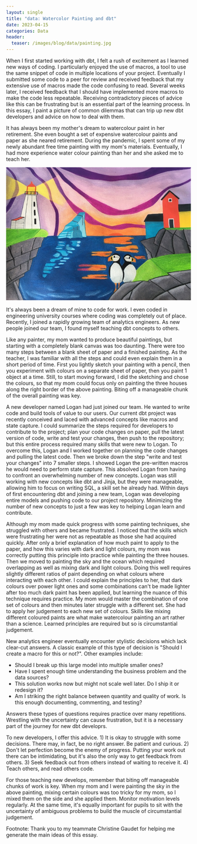 ```yaml
---
layout: single
title: "data: Watercolor Painting and dbt"
date: 2023-04-15
categories: Data
header:
  teaser: /images/blog/data/painting.jpg
---
```


When I first started working with dbt, I felt a rush of excitement as I learned new ways of coding. I particularly enjoyed the use of macros, a tool to use the same snippet of code in multiple locations of your project. Eventually I submitted some code to a peer for review and received feedback that my extensive use of macros made the code confusing to read. Several weeks later, I received feedback that I should have implemented more macros to make the code less repeatable. Receiving contradictory pieces of advice like this can be frustrating but is an essential part of the learning process. In this essay, I paint a picture of common dilemmas that can trip up new dbt developers and advice on how to deal with them.

It has always been my mother's dream to watercolour paint in her retirement. She even bought a set of expensive watercolour paints and paper as she neared retirement. During the pandemic, I spent some of my newly abundant free time painting with my mom's materials. Eventually, I had more experience water colour painting than her and she asked me to teach her.

![My mother's and my watercolor creation](/images/blog/data/painting.jpg)

It's always been a dream of mine to code for work. I even coded in engineering university courses where coding was completely out of place. Recently, I joined a rapidly growing team of analytics engineers. As new people joined our team, I found myself teaching dbt concepts to others.

Like any painter, my mom wanted to produce beautiful paintings, but starting with a completely blank canvas was too daunting. There were too many steps between a blank sheet of paper and a finished painting. As the teacher, I was familiar with all the steps and could even explain them in a short period of time. First you lightly sketch your painting with a pencil, then you experiment with colours on a separate sheet of paper, then you paint 1 object at a time. Still, to start moving forward, I did the sketching and chose the colours, so that my mom could focus only on painting the three houses along the right border of the above painting. Biting off a manageable chunk of the overall painting was key.

A new developer named Logan had just joined our team. He wanted to write code and build tools of value to our users. Our current dbt project was recently conceived and laced with advanced concepts like macros and state capture. I could summarize the steps required for developers to contribute to the project; plan your code changes on paper, pull the latest version of code, write and test your changes, then push to the repository; but this entire process required many skills that were new to Logan. To overcome this, Logan and I worked together on planning the code changes and pulling the latest code. Then we broke down the step "write and test your changes" into 7 smaller steps. I showed Logan the pre-written macros he would need to perform state capture. This absolved Logan from having to confront an overwhelming number of new concepts. Logan was still working with new concepts like dbt and Jinja, but they were manageable, allowing him to focus on writing SQL, a skill set he already had. Within days of first encountering dbt and joining a new team, Logan was developing entire models and pushing code to our project repository. Minimizing the number of new concepts to just a few was key to helping Logan learn and contribute.

Although my mom made quick progress with some painting techniques, she struggled with others and became frustrated. I noticed that the skills which were frustrating her were not as repeatable as those she had acquired quickly. After only a brief explanation of how much paint to apply to the paper, and how this varies with dark and light colours, my mom was correctly putting this principle into practice while painting the three houses. Then we moved to painting the sky and the ocean which required overlapping as well as mixing dark and light colours. Doing this well requires slightly different ratios of paint depending on what colours where interacting with each other. I could explain the principles to her, that dark colours over power light ones and some combinations can't be made lighter after too much dark paint has been applied, but learning the nuance of this technique requires practice. My mom would master the combination of one set of colours and then minutes later struggle with a different set. She had to apply her judgement to each new set of colours. Skills like mixing different coloured paints are what make watercolour painting an art rather than a science. Learned principles are required but so is circumstantial judgement.

New analytics engineer eventually encounter stylistic decisions which lack clear-cut answers. A classic example of this type of decision is "Should I create a macro for this or not?". Other examples include:

- Should I break up this large model into multiple smaller ones?
- Have I spent enough time understanding the business problem and the data sources?
- This solution works now but might not scale well later. Do I ship it or redesign it?
- Am I striking the right balance between quantity and quality of work. Is this enough documenting, commenting, and testing?

Answers these types of questions requires practice over many repetitions. Wrestling with the uncertainty can cause frustration, but it is a necessary part of the journey for new dbt developrs.

To new developers, I offer this advice. 1) It is okay to struggle with some decisions. There may, in fact, be no right answer. Be patient and curious. 2) Don't let perfection become the enemy of progress. Putting your work out there can be intimidating, but it's also the only way to get feedback from others. 3) Seek feedback out from others instead of waiting to receive it. 4) Teach others, and read others code.

For those teaching new develops, remember that biting off manageable chunks of work is key. When my mom and I were painting the sky in the above painting, mixing certain colours was too tricky for my mom, so I mixed them on the side and she applied them. Monitor motivation levels regularly. At the same time, it's equally important for pupils to sit with the uncertainty of ambiguous problems to build the muscle of circumstantial judgement.

Footnote: Thank you to my teammate Christine Gaudet for helping me generate the main ideas of this essay.
